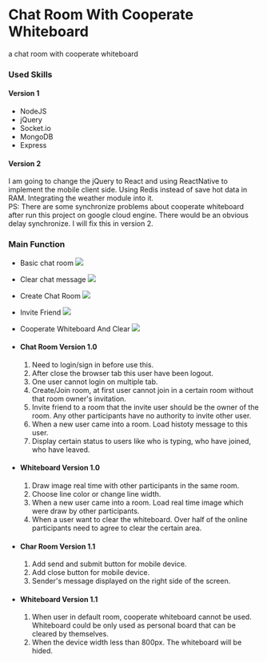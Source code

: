 # Chat Room With Cooperate Whiteboard
a chat room with cooperate whiteboard

### Used Skills
#### Version 1
* NodeJS
* jQuery
* Socket.io
* MongoDB
* Express
#### Version 2
I am going to change the jQuery to React and using ReactNative to implement the mobile client side. Using Redis instead of save hot data in RAM. Integrating the weather module into it.  
PS: There are some synchronize problems about cooperate whiteboard after run this project on google cloud engine. There would be an obvious delay synchronize. I will fix this in version 2.

### Main Function

* Basic chat room ![](http://odfbxgsva.bkt.clouddn.com/chat%20basic.gif)  

* Clear chat message ![](http://odfbxgsva.bkt.clouddn.com/clear%20chat.gif)  

* Create Chat Room ![](http://odfbxgsva.bkt.clouddn.com/create%20room.gif)  

* Invite Friend ![](http://odfbxgsva.bkt.clouddn.com/invite%20friend.gif)  

* Cooperate Whiteboard And Clear ![](http://odfbxgsva.bkt.clouddn.com/whiteboard.gif)

* #### Chat Room Version 1.0 
  1. Need to login/sign in before use this.
  2. After close the browser tab this user have been logout.
  3. One user cannot login on multiple tab.
  4. Create/Join room, at first user cannot join in a certain room without that room owner's invitation.
  5. Invite friend to a room that the invite user should be the owner of the room. Any other participants have no authority to invite other user.
  6. When a new user came into a room. Load histoty message to this user.
  7. Display certain status to users like who is typing, who have joined, who have leaved.
* #### Whiteboard Version 1.0
  1. Draw image real time with other participants in the same room.
  2. Choose line color or change line width.
  3. When a new user came into a room. Load real time image which were draw by other participants.
  4. When a user want to clear the whiteboard. Over half of the online participants need to agree to clear the certain area.
* #### Char Room Version 1.1
  1. Add send and submit button for mobile device.
  2. Add close button for mobile device.
  4. Sender's message displayed on the right side of the screen.
* #### Whiteboard Version 1.1
  1. When user in default room, cooperate whiteboard cannot be used. Whiteboard could be only used as personal board that can be cleared by themselves.
  2. When the device width less than 800px. The whiteboard will be hided.
